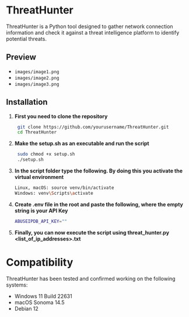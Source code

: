 # ThreatHunter

ThreatHunter is a Python tool designed to gather network connection information and check it against a threat intelligence platform to identify potential threats.

## Preview

- `images/image1.png`
- `images/image2.png`
- `images/image3.png`


## Installation

1. **First you need to clone the repository**
   ```sh
    git clone https://github.com/yourusername/ThreatHunter.git
    cd ThreatHunter
    ```
   
2. **Make the setup.sh as an executable and run the script**
   ```sh
    sudo chmod +x setup.sh
    ./setup.sh
    ```
3. **In the script folder type the following. By doing this you activate the virtual environment**
   ```sh
   Linux, macOS: source venv/bin/activate
   Windows: venv\Scripts\activate
   ```
4. **Create .env file in the root and paste the following, where the empty string is your API Key**
   ```sh 
   ABUSEIPDB_API_KEY=""
   ```
   
5. **Finally, you can now execute the script using threat_hunter.py <list_of_ip_addresses>.txt**

# Compatibility

ThreatHunter has been tested and confirmed working on the following systems:

* Windows 11 Build 22631
* macOS Sonoma 14.5
* Debian 12